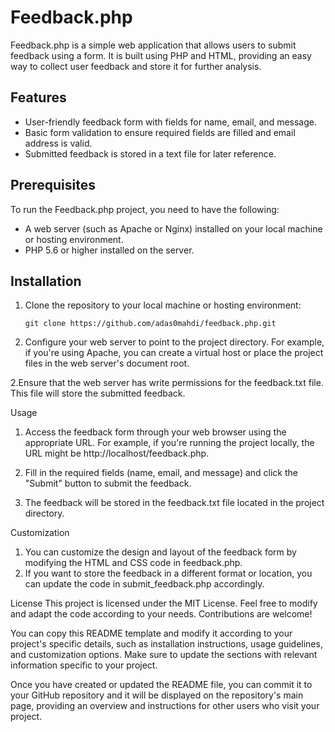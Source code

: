 # Feedback.php

Feedback.php is a simple web application that allows users to submit feedback using a form. It is built using PHP and HTML, providing an easy way to collect user feedback and store it for further analysis.

## Features

- User-friendly feedback form with fields for name, email, and message.
- Basic form validation to ensure required fields are filled and email address is valid.
- Submitted feedback is stored in a text file for later reference.

## Prerequisites

To run the Feedback.php project, you need to have the following:

- A web server (such as Apache or Nginx) installed on your local machine or hosting environment.
- PHP 5.6 or higher installed on the server.

## Installation

1. Clone the repository to your local machine or hosting environment:

   ```shell
   git clone https://github.com/adas0mahdi/feedback.php.git

1. Configure your web server to point to the project directory. For example, if you're using Apache, you can create a virtual host or place the project files in the web server's document root.

2.Ensure that the web server has write permissions for the feedback.txt file. This file will store the submitted feedback.

Usage
1. Access the feedback form through your web browser using the appropriate URL. For example, if you're running the project locally, the URL might be http://localhost/feedback.php.

2. Fill in the required fields (name, email, and message) and click the "Submit" button to submit the feedback.

3. The feedback will be stored in the feedback.txt file located in the project directory.

Customization
1. You can customize the design and layout of the feedback form by modifying the HTML and CSS code in feedback.php.
2. If you want to store the feedback in a different format or location, you can update the code in submit_feedback.php accordingly.


License
This project is licensed under the MIT License.
Feel free to modify and adapt the code according to your needs. Contributions are welcome!


You can copy this README template and modify it according to your project's specific details, such as installation instructions, usage guidelines, and customization options. Make sure to update the sections with relevant information specific to your project.

Once you have created or updated the README file, you can commit it to your GitHub repository and it will be displayed on the repository's main page, providing an overview and instructions for other users who visit your project.


